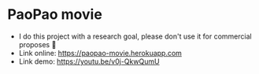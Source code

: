 # PaoPao movie

- I do this project with a research goal, please don't use it for commercial proposes 😤
- Link online: https://paopao-movie.herokuapp.com
- Link demo: https://youtu.be/v0j-QkwQumU
